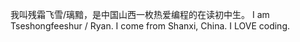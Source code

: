 我叫残霜飞雪/璃黯，是中国山西一枚热爱编程的在读初中生。
I am Tseshongfeeshur / Ryan. I come from Shanxi, China. I LOVE coding.
